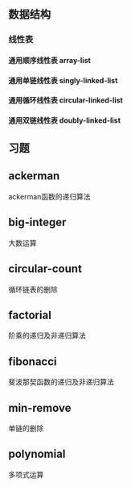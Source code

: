 ## 数据结构

### 线性表

#### 通用顺序线性表 array-list

#### 通用单链线性表 singly-linked-list

#### 通用循环线性表 circular-linked-list

#### 通用双链线性表 doubly-linked-list

## 习题

## ackerman

ackerman函数的递归算法

## big-integer
大数运算

## circular-count

循环链表的删除

## factorial

阶乘的递归及非递归算法

## fibonacci

斐波那契函数的递归及非递归算法

## min-remove

单链的删除

## polynomial

多项式运算
